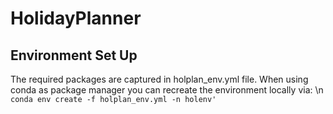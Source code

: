 # HolidayPlanner

## Environment Set Up
The required packages are captured in holplan_env.yml file. When using conda as package manager you can recreate the environment locally via: \n <code>conda env create -f holplan_env.yml -n holenv'<code>
